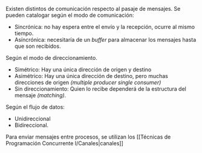 Existen distintos de comunicación respecto al pasaje de mensajes. Se pueden catalogar según el modo de comunicación:

- Sincrónica: no hay espera entre el envío y la recepción, ocurre al mismo tiempo.
- Asíncrónica: necesitaría de un *buffer* para almacenar los mensajes hasta que son recibidos.

Según el modo de direccionamiento.

- Simétrico: Hay una única dirección de origen y destino
- Asimétrico: Hay una única dirección de destino, pero muchas direcciones de origen *(multiple producer single consumer)*
- Sin direccionamiento: Quien lo recibe dependerá de la estructura del mensaje *(matching)*.

Según el flujo de datos:

- Unidireccional
- Bidireccional.

Para enviar mensajes entre procesos, se utilizan los [[Técnicas de Programación Concurrente I/Canales|canales]]
